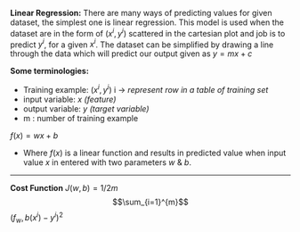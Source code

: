 **Linear Regression:**
There are many ways of predicting values for given dataset, the simplest one is linear regression. This model is used when the dataset are in the form of $(x^i,y^i)$ scattered 
in the cartesian plot and job is to predict $y^i$, for a given $x^i$. The dataset can be simplified by drawing a line through the data which will predict our output given as 
$y = mx + c$

**Some terminologies:**
* Training example: $(x^i , y^i)$ i -> *represent row in a table of training set*
* input variable: $x$ *(feature)*
* output variable: $y$ *(target variable)*
* m : number of training example

$f(x) = wx + b$

* Where $f(x)$ is a linear function and results in predicted value when input value $x$ in entered with two parameters $w$ & $b$.
***
**Cost Function**
$J(w,b)= 1/2m$  $$\sum_{i=1}^{m}$$ $(f_w,b(x^i) - y^i)^2$
